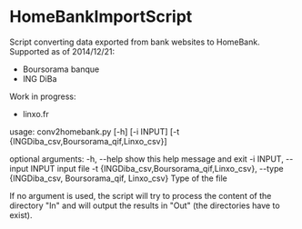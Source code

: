HomeBankImportScript
====================

Script converting data exported from bank websites to HomeBank.
Supported as of 2014/12/21:
* Boursorama banque
* ING DiBa

Work in progress:
* linxo.fr

usage: conv2homebank.py [-h] [-i INPUT]
                        [-t {INGDiba_csv,Boursorama_qif,Linxo_csv}]

optional arguments:
  -h, --help            show this help message and exit
  -i INPUT, --input INPUT
                        input file
  -t {INGDiba_csv,Boursorama_qif,Linxo_csv}, --type {INGDiba_csv, Boursorama_qif, Linxo_csv}
                        Type of the file

If no argument is used, the script will try to process the content of the directory "In" and will output the results in "Out" (the directories have to exist).
